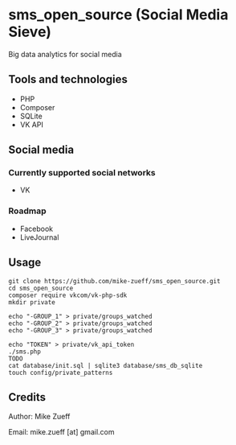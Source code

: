 # sms_open_source (Social Media Sieve)
Big data analytics for social media

## Tools and technologies
- PHP
- Composer
- SQLite
- VK API

## Social media

### Currently supported social networks
- VK

### Roadmap
- Facebook
- LiveJournal

## Usage
```
git clone https://github.com/mike-zueff/sms_open_source.git
cd sms_open_source
composer require vkcom/vk-php-sdk
mkdir private

echo "-GROUP_1" > private/groups_watched
echo "-GROUP_2" > private/groups_watched
echo "-GROUP_3" > private/groups_watched

echo "TOKEN" > private/vk_api_token
./sms.php
TODO
cat database/init.sql | sqlite3 database/sms_db_sqlite
touch config/private_patterns
```

## Credits
Author: Mike Zueff

Email: mike.zueff [at] gmail.com
